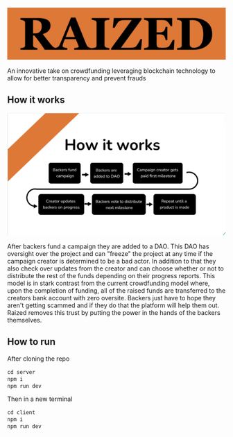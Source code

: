 ![logo](./images/logo.png)

An innovative take on crowdfunding leveraging blockchain technology to allow for better transparency and prevent frauds

## How it works

![Diagram](./images/how-it-works.png)

After backers fund a campaign they are added to a DAO. This DAO has oversight over the project and can "freeze" the project at any time if the campaign creator is determined to be a bad actor. In addition to that they also check over updates from the creator and can choose whether or not to distribute the rest of the funds depending on their progress reports. This model is in stark contrast from the current crowdfunding model where, upon the completion of funding, all of the raised funds are transferred to the creators bank account with zero oversite. Backers just have to hope they aren't getting scammed and if they do that the platform will help them out. Raized removes this trust by putting the power in the hands of the backers themselves.

## How to run

After cloning the repo

```
cd server
npm i
npm run dev
```

Then in a new terminal

```
cd client
npm i
npm run dev
```